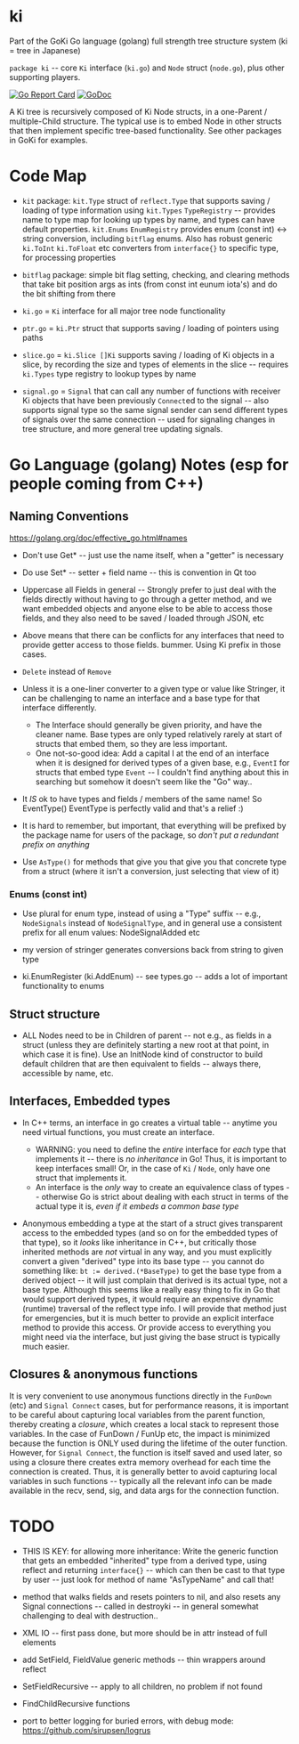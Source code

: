 # ki
Part of the GoKi Go language (golang) full strength tree structure system (ki = tree in Japanese)

`package ki` -- core `Ki` interface (`ki.go`) and `Node` struct (`node.go`), plus other supporting players.

[![Go Report Card](https://goreportcard.com/badge/github.com/rcoreilly/goki/ki)](https://goreportcard.com/report/github.com/rcoreilly/goki/ki)
[![GoDoc](https://godoc.org/github.com/rcoreilly/goki/ki?status.svg)](http://godoc.org/github.com/rcoreilly/goki/ki)

A Ki tree is recursively composed of Ki Node structs, in a one-Parent / multiple-Child structure.  The typical use is to embed Node in other structs that then implement specific tree-based functionality.  See other packages in GoKi for examples.

# Code Map

* `kit` package: `kit.Type` struct of `reflect.Type` that supports saving / loading of type information using `kit.Types` `TypeRegistry` -- provides name to type map for looking up types by name, and types can have default properties. `kit.Enums` `EnumRegistry` provides enum (const int) <-> string conversion, including `bitflag` enums.  Also has robust generic `ki.ToInt` `ki.ToFloat` etc converters from `interface{}` to specific type, for processing properties

* `bitflag` package: simple bit flag setting, checking, and clearing methods that take bit position args as ints (from const int eunum iota's) and do the bit shifting from there

* `ki.go` = `Ki` interface for all major tree node functionality

* `ptr.go` = `ki.Ptr` struct that supports saving / loading of pointers using paths

* `slice.go` = `ki.Slice []Ki` supports saving / loading of Ki objects in a slice, by recording the size and types of elements in the slice -- requires `ki.Types` type registry to lookup types by name

* `signal.go` = `Signal` that can call any number of functions with receiver Ki objects that have been previously `Connect`ed to the signal -- also supports signal type so the same signal sender can send different types of signals over the same connection -- used for signaling changes in tree structure, and more general tree updating signals.

# Go Language (golang) Notes (esp for people coming from C++)

## Naming Conventions

https://golang.org/doc/effective_go.html#names

* Don't use Get* -- just use the name itself, when a "getter" is necessary

* Do use Set* -- setter + field name -- this is convention in Qt too

* Uppercase all Fields in general -- Strongly prefer to just deal with the fields directly without having to go through a getter method, and we want embedded objects and anyone else to be able to access those fields, and they also need to be saved / loaded through JSON, etc

* Above means that there can be conflicts for any interfaces that need to provide getter access to those fields.  bummer.  Using Ki prefix in those cases.

* `Delete` instead of `Remove`

* Unless it is a one-liner converter to a given type or value like Stringer, it can be challenging to name an interface and a base type for that interface differently.
	+ The Interface should generally be given priority, and have the cleaner name.  Base types are only typed relatively rarely at start of structs that embed them, so they are less important.
	+ One not-so-good idea: Add a capital I at the end of an interface when it is designed for derived types of a given base, e.g., `EventI` for structs that embed type `Event` -- I couldn't find anything about this in searching but somehow it doesn't seem like the "Go" way..
	
* It *IS* ok to have types and fields / members of the same name!  So EventType() EventType is perfectly valid and that's a relief :)

* It is hard to remember, but important, that everything will be prefixed by the package name for users of the package, so *don't put a redundant prefix on anything*

* Use `AsType()` for methods that give you that give you that concrete type from a struct (where it isn't a conversion, just selecting that view of it)

### Enums (const int)

* Use plural for enum type, instead of using a "Type" suffix -- e.g., `NodeSignals` instead of `NodeSignalType`, and in general use a consistent prefix for all enum values: NodeSignalAdded etc 

* my version of stringer generates conversions back from string to given type

* ki.EnumRegister (ki.AddEnum) -- see types.go -- adds a lot of important functionality to enums

## Struct structure

* ALL Nodes need to be in Children of parent -- not e.g., as fields in a struct (unless they are definitely starting a new root at that point, in which case it is fine).  Use an InitNode kind of constructor to build default children that are then equivalent to fields -- always there, accessible by name, etc.

## Interfaces, Embedded types

* In C++ terms, an interface in go creates a virtual table -- anytime you need virtual functions, you must create an interface.
	+ WARNING: you need to define the *entire* interface for *each* type that implements it -- there is *no inheritance* in Go!  Thus, it is important to keep interfaces small!  Or, in the case of `Ki` / `Node`, only have one struct that implements it.
	+ An interface is the *only* way to create an equivalence class of types -- otherwise Go is strict about dealing with each struct in terms of the actual type it is, *even if it embeds a common base type*
	
* Anonymous embedding a type at the start of a struct gives transparent access to the embedded types (and so on for the embedded types of that type), so it *looks* like inheritance in C++, but critically those inherited methods are *not* virtual in any way, and you must explicitly convert a given "derived" type into its base type -- you cannot do something like: `bt := derived.(*BaseType)` to get the base type from a derived object -- it will just complain that derived is its actual type, not a base type.  Although this seems like a really easy thing to fix in Go that would support derived types, it would require an expensive dynamic (runtime) traversal of the reflect type info.  I will provide that method just for emergencies, but it is much better to provide an explicit interface method to provide this access.  Or provide access to everything you might need via the interface, but just giving the base struct is typically much easier.

## Closures & anonymous functions

It is very convenient to use anonymous functions directly in the `FunDown` (etc) and `Signal Connect` cases, but for performance reasons, it is important to be careful about capturing local variables from the parent function, thereby creating a *closure*, which creates a local stack to represent those variables.  In the case of FunDown / FunUp etc, the impact is minimized because the function is ONLY used during the lifetime of the outer function.  However, for `Signal Connect`, the function is itself saved and used later, so using a closure there creates extra memory overhead for each time the connection is created.  Thus, it is generally better to avoid capturing local variables in such functions -- typically all the relevant info can be made available in the recv, send, sig, and data args for the connection function.

# TODO

* THIS IS KEY: for allowing more inheritance: Write the generic function that gets an embedded "inherited" type from a derived type, using reflect and returning `interface{}` -- which can then be cast to that type by user -- just look for method of name "AsTypeName" and call that!

* method that walks fields and resets pointers to nil, and also resets any Signal connections -- called in destroyki -- in general somewhat challenging to deal with destruction..

* XML IO -- first pass done, but more should be in attr instead of full elements
* add SetField, FieldValue generic methods -- thin wrappers around reflect
* SetFieldRecursive -- apply to all children, no problem if not found
* FindChildRecursive functions
* port to better logging for buried errors, with debug mode: https://github.com/sirupsen/logrus
